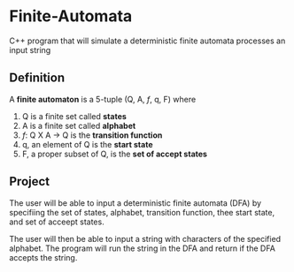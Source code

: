 # Finite-Automata
C++ program that will simulate a deterministic finite automata processes an input string


## Definition
A **finite automaton** is a 5-tuple (Q, A, *f*, q, F) where

1. Q is a finite set called **states**
2. A is a finite set called **alphabet**
3. *f*: Q X A -> Q is the **transition function**
4. q, an element of Q is the **start state**
5. F, a proper subset of Q, is the **set of accept states**

## Project ##
The user will be able to input a deterministic finite automata (DFA) by specifiing the set of states, alphabet, transition function, thee start state, and set of acceept states.

The user will then be able to input a string with characters of the specified alphabet. The program will run the string in the DFA and return if the DFA accepts the string.